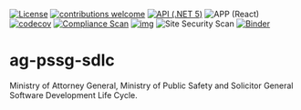 [![License](https://img.shields.io/badge/License-Apache%202.0-blue.svg)](LICENSE)
[![contributions welcome](https://img.shields.io/badge/contributions-welcome-brightgreen.svg?style=flat)](https://github.com/bcgov/pims/issues)
[![API (.NET 5)](https://github.com/bcgov/ag-pssg-sdlc/actions/workflows/api-dotnetcore.yml/badge.svg)](https://github.com/bcgov/ag-pssg-sdlc/actions/workflows/api-dotnetcore.yml)
![APP (React)](<https://github.com/bcgov/ag-pssg-sdlc/workflows/APP%20(React)/badge.svg?branch=dev>)
[![codecov](https://codecov.io/gh/bcgov/PSP/branch/dev/graph/badge.svg)](https://codecov.io/gh/bcgov/ag-pssg-sdlc)
[![Compliance Scan](https://github.com/bcgov/ag-pssg-sdlc/actions/workflows/credentials-scan.yml/badge.svg)](https://github.com/bcgov/ag-pssg-sdlc/actions/workflows/credentials-scan.yml)
[![img](https://img.shields.io/badge/Lifecycle-Stable-97ca00)](https://github.com/bcgov/repomountie/blob/master/doc/lifecycle-badges.md)
![Site Security Scan](<https://github.com/bcgov/ag-pssg-sdlc/actions/workflows/zap-scan.yml/badge.svg?branch=dev>)
[![Binder](https://mybinder.org/badge_logo.svg)](https://mybinder.org/v2/gh/bcgov/ag-pssg-sdlc/master)



# ag-pssg-sdlc
Ministry of Attorney General, Ministry of Public Safety and Solicitor General Software Development Life Cycle. 
